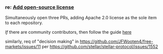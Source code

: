 ### re: [Add open-source license](https://github.com/stellar/scp-proofs/issues/25)

Simultaneously open three PRs, adding Apache 2.0 license as the sole item to each repository.

_If_ there are community contributors, then follow the guide [here](https://github.com/stellar/stellar-docs/pull/950#issuecomment-2318373471)

similarly, req of "decision making" in https://github.com/JFWooten4/free-markets/issues/11
per https://github.com/stellar/stellar-protocol/issues/1552

